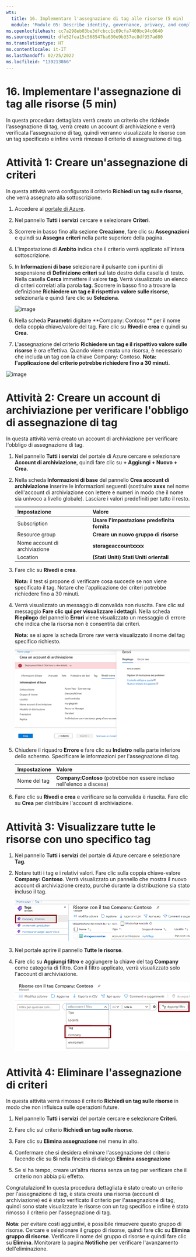 ```yaml
---
wts:
  title: 16. Implementare l'assegnazione di tag alle risorse (5 min)
  module: 'Module 05: Describe identity, governance, privacy, and compliance features'
ms.openlocfilehash: cc7a298eb03be3dfcbcc1c69cfa7409bc94c0640
ms.sourcegitcommit: dfe52fea15c568547ba630e9b337ec8df957ad80
ms.translationtype: HT
ms.contentlocale: it-IT
ms.lasthandoff: 02/25/2022
ms.locfileid: "139213866"
---
```

# <a name="16---implement-resource-tagging-5-min"></a>16. Implementare l'assegnazione di tag alle risorse (5 min)

In questa procedura dettagliata verrà creato un criterio che richiede l'assegnazione di tag, verrà creato un account di archiviazione e verrà verificata l'assegnazione di tag, quindi verranno visualizzate le risorse con un tag specificato e infine verrà rimosso il criterio di assegnazione di tag.

# <a name="task-1-create-a-policy-assignment"></a>Attività 1: Creare un'assegnazione di criteri 

In questa attività verrà configurato il criterio **Richiedi un tag sulle risorse**, che verrà assegnato alla sottoscrizione. 

1. Accedere al [portale di Azure](https://portal.azure.com).

2. Nel pannello **Tutti i servizi** cercare e selezionare **Criteri**.

3. Scorrere in basso fino alla sezione **Creazione**, fare clic su **Assegnazioni** e quindi su **Assegna criteri** nella parte superiore della pagina.

4. L'impostazione di **Ambito** indica che il criterio verrà applicato all'intera sottoscrizione. 

5. In **Informazioni di base** selezionare il pulsante con i puntini di sospensione di **Definizione criteri** sul lato destro della casella di testo. Nella casella **Cerca** immettere il valore **tag**. Verrà visualizzato un elenco di criteri correlati alla parola **tag**. Scorrere in basso fino a trovare la definizione **Richiedere un tag e il rispettivo valore sulle risorse**, selezionarla e quindi fare clic su **Seleziona**.

   ![image](https://user-images.githubusercontent.com/89808319/155607579-d564a43e-a9cd-443d-8482-f47879eff2e9.png)
   
6.  Nella scheda **Parametri** digitare **Company: Contoso ** per il nome della coppia chiave/valore del tag. Fare clic su **Rivedi e crea** e quindi su **Crea**.

  

7. L'assegnazione del criterio **Richiedere un tag e il rispettivo valore sulle risorse** è ora effettiva. Quando viene creata una risorsa, è necessario che includa un tag con la chiave Company: Contoso.
   **Nota: l'applicazione del criterio potrebbe richiedere fino a 30 minuti.** 

  ![image](https://user-images.githubusercontent.com/89808319/155607357-556646b6-9ca7-4817-a02e-643869b2c4dd.png)

# <a name="task-2-create-a-storage-account-to-test-the-required-tagging"></a>Attività 2: Creare un account di archiviazione per verificare l'obbligo di assegnazione di tag

In questa attività verrà creato un account di archiviazione per verificare l'obbligo di assegnazione di tag. 

1. Nel pannello **Tutti i servizi** del portale di Azure cercare e selezionare **Account di archiviazione**, quindi fare clic su **+ Aggiungi + Nuovo + Crea**.

2. Nella scheda **Informazioni di base** del pannello **Crea account di archiviazione** inserire le informazioni seguenti (sostituire **xxxx** nel nome dell'account di archiviazione con lettere e numeri in modo che il nome sia univoco a livello globale). Lasciare i valori predefiniti per tutto il resto.

    | Impostazione | Valore | 
    | --- | --- |
    | Subscription | **Usare l'impostazione predefinita fornita** |
    | Resource group | **Creare un nuovo gruppo di risorse** |
    | Nome account di archiviazione | **storageaccountxxxx** |
    | Location | **(Stati Uniti) Stati Uniti orientali** |

3. Fare clic su **Rivedi e crea**. 

    **Nota:** il test si propone di verificare cosa succede se non viene specificato il tag. Notare che l'applicazione dei criteri potrebbe richiedere fino a 30 minuti.

4. Verrà visualizzato un messaggio di convalida non riuscita. Fare clic sul messaggio **Fare clic qui per visualizzare i dettagli**. Nella scheda **Riepilogo** del pannello **Errori** viene visualizzato un messaggio di errore che indica che la risorsa non è consentita dai criteri.

    **Nota:** se si apre la scheda Errore raw verrà visualizzato il nome del tag specifico richiesto. 

    ![Screenshot dell'errore relativo alla risorsa non consentita a causa dei criteri](../images/1704.png)


5. Chiudere il riquadro **Errore** e fare clic su **Indietro** nella parte inferiore dello schermo. Specificare le informazioni per l'assegnazione di tag. 

    | Impostazione | Valore | 
    | --- | --- |
    | Nome del tag | **Company:Contoso** (potrebbe non essere incluso nell'elenco a discesa) |

6. Fare clic su **Rivedi e crea** e verificare se la convalida è riuscita. Fare clic su **Crea** per distribuire l'account di archiviazione. 

# <a name="task-3-view-all-resources-with-a-specific-tag"></a>Attività 3: Visualizzare tutte le risorse con uno specifico tag

1. Nel pannello **Tutti i servizi** del portale di Azure cercare e selezionare **Tag**.

2. Notare tutti i tag e i relativi valori. Fare clic sulla coppia chiave-valore **Company: Contoso**. Verrà visualizzato un pannello che mostra il nuovo account di archiviazione creato, purché durante la distribuzione sia stato incluso il tag. 

   ![Screenshot dei tag con le voci company e contoso selezionate.](../images/1705.png)

3. Nel portale aprire il pannello **Tutte le risorse**.

4. Fare clic su **Aggiungi filtro** e aggiungere la chiave del tag **Company** come categoria di filtro. Con il filtro applicato, verrà visualizzato solo l'account di archiviazione.

    ![Screenshot del filtro di Tutte le risorse con la voce Company selezionata.](../images/1706.png)

# <a name="task-4-delete-the-policy-assignment"></a>Attività 4: Eliminare l'assegnazione di criteri

In questa attività verrà rimosso il criterio **Richiedi un tag sulle risorse** in modo che non influisca sulle operazioni future. 

1. Nel pannello **Tutti i servizi** del portale cercare e selezionare **Criteri**.

2. Fare clic sul criterio **Richiedi un tag sulle risorse**.

3. Fare clic su **Elimina assegnazione** nel menu in alto.

4. Confermare che si desidera eliminare l'assegnazione del criterio facendo clic su **Sì** nella finestra di dialogo **Elimina assegnazione**

5. Se si ha tempo, creare un'altra risorsa senza un tag per verificare che il criterio non abbia più effetto.

Congratulazioni! In questa procedura dettagliata è stato creato un criterio per l'assegnazione di tag, è stata creata una risorsa (account di archiviazione) ed è stato verificato il criterio per l'assegnazione di tag, quindi sono state visualizzate le risorse con un tag specifico e infine è stato rimosso il criterio per l'assegnazione di tag.


**Nota**: per evitare costi aggiuntivi, è possibile rimuovere questo gruppo di risorse. Cercare e selezionare il gruppo di risorse, quindi fare clic su **Elimina gruppo di risorse**. Verificare il nome del gruppo di risorse e quindi fare clic su **Elimina**. Monitorare la pagina **Notifiche** per verificare l'avanzamento dell'eliminazione.
